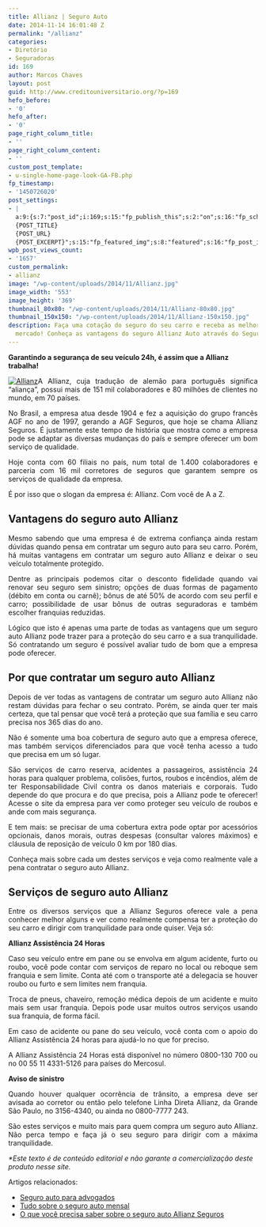 ```yaml
---
title: Allianz | Seguro Auto
date: 2014-11-14 16:01:48 Z
permalink: "/allianz"
categories:
- Diretório
- Seguradoras
id: 169
author: Marcos Chaves
layout: post
guid: http://www.creditouniversitario.org/?p=169
hefo_before:
- '0'
hefo_after:
- '0'
page_right_column_title:
- ''
page_right_column_content:
- ''
custom_post_template:
- u-single-home-page-look-GA-FB.php
fp_timestamp:
- '1450726020'
post_settings:
- |
  a:9:{s:7:"post_id";i:169;s:15:"fp_publish_this";s:2:"on";s:16:"fp_schedule_this";s:3:"yes";s:11:"fp_datetime";s:16:"2015/12/21 16:27";s:18:"fp_timezone_offset";s:3:"180";s:8:"msg_body";s:66:"Novo post no {SITE_NAME}
  {POST_TITLE}
  {POST_URL}
  {POST_EXCERPT}";s:15:"fp_featured_img";s:8:"featured";s:16:"fp_post_img_text";s:0:"";s:5:"pages";a:2:{i:0;s:3:"own";i:1;s:15:"520743491417556";}}
wpb_post_views_count:
- '1657'
custom_permalink:
- allianz
image: "/wp-content/uploads/2014/11/Allianz.jpg"
image_width: '553'
image_height: '369'
thumbnail_80x80: "/wp-content/uploads/2014/11/Allianz-80x80.jpg"
thumbnail_150x150: "/wp-content/uploads/2014/11/Allianz-150x150.jpg"
description: Faça uma cotação do seguro do seu carro e receba as melhores opções do
  mercado! Conheça as vantagens do seguro Allianz Auto através do Seguro Auto.
---
```


**Garantindo a segurança de seu veículo 24h, é assim que a Allianz trabalha!**

<p style="text-align: justify;">
  <a href="/wp-content/uploads/2014/11/Allianz.jpg"><img class="alignleft wp-image-3441 size-medium" title="Allianz" src="/wp-content/uploads/2014/11/Allianz-250x167.jpg" alt="Allianz" width="250" height="167" srcset="/wp-content/uploads/2014/11/Allianz-250x167.jpg 250w, /wp-content/uploads/2014/11/Allianz-120x80.jpg 120w, /wp-content/uploads/2014/11/Allianz.jpg 553w" sizes="(max-width: 250px) 100vw, 250px" /></a>A Allianz, cuja tradução de alemão para português significa “aliança”, possui mais de 151 mil colaboradores e 80 milhões de clientes no mundo, em 70 países.
</p>

<p style="text-align: justify;">
  No Brasil, a empresa atua desde 1904 e fez a aquisição do grupo francês AGF no ano de 1997, gerando a AGF Seguros, que hoje se chama Allianz Seguros. É justamente este tempo de história que mostra como a empresa pode se adaptar as diversas mudanças do país e sempre oferecer um bom serviço de qualidade.
</p>

<p style="text-align: justify;">
  Hoje conta com 60 filiais no país, num total de 1.400 colaboradores e parceria com 16 mil corretores de seguros que garantem sempre os serviços de qualidade da empresa.
</p>

<p style="text-align: justify;">
  É por isso que o slogan da empresa é: Allianz. Com você de A a Z.
</p>

<h2 style="text-align: justify;">
  Vantagens do seguro auto Allianz
</h2>

<p style="text-align: justify;">
  Mesmo sabendo que uma empresa é de extrema confiança ainda restam dúvidas quando pensa em contratar um seguro auto para seu carro. Porém, há muitas vantagens em contratar um seguro auto Allianz e deixar o seu veículo totalmente protegido.
</p>

<p style="text-align: justify;">
  Dentre as principais podemos citar o desconto fidelidade quando vai renovar seu seguro sem sinistro; opções de duas formas de pagamento (débito em conta ou carnê); bônus de até 50% de acordo com seu perfil e carro; possibilidade de usar bônus de outras seguradoras e também escolher franquias reduzidas.
</p>

<p style="text-align: justify;">
  Lógico que isto é apenas uma parte de todas as vantagens que um seguro auto Allianz pode trazer para a proteção do seu carro e a sua tranquilidade. Só contratando um seguro é possível avaliar tudo de bom que a empresa pode oferecer.
</p>

<h2 style="text-align: justify;">
  Por que contratar um seguro auto Allianz
</h2>

<p style="text-align: justify;">
  Depois de ver todas as vantagens de contratar um seguro auto Allianz não restam dúvidas para fechar o seu contrato. Porém, se ainda quer ter mais certeza, que tal pensar que você terá a proteção que sua família e seu carro precisa nos 365 dias do ano.
</p>

<p style="text-align: justify;">
  Não é somente uma boa cobertura de seguro auto que a empresa oferece, mas também serviços diferenciados para que você tenha acesso a tudo que precisa em um só lugar.
</p>

<p style="text-align: justify;">
  São serviços de carro reserva, acidentes a passageiros, assistência 24 horas para qualquer problema, colisões, furtos, roubos e incêndios, além de ter Responsabilidade Civil contra os danos materiais e corporais. Tudo depende do que procura e do que precisa, pois a Allianz pode te oferecer! Acesse o site da empresa para ver como proteger seu veículo de roubos e ande com mais segurança.
</p>

<p style="text-align: justify;">
  E tem mais: se precisar de uma cobertura extra pode optar por acessórios opcionais, danos morais, outras despesas (consultar valores máximos) e cláusula de reposição de veículo 0 km por 180 dias.
</p>

<p style="text-align: justify;">
  Conheça mais sobre cada um destes serviços e veja como realmente vale a pena contratar o seguro auto Allianz.
</p>

<h2 style="text-align: justify;">
  Serviços de seguro auto Allianz
</h2>

<p style="text-align: justify;">
  Entre os diversos serviços que a Allianz Seguros oferece vale a pena conhecer melhor alguns e ver como realmente compensa ter a proteção do seu carro e dirigir com tranquilidade para onde quiser. Veja só:
</p>

<p style="text-align: justify;">
  <b>Allianz Assistência 24 Horas</b>
</p>

<p style="text-align: justify;">
  Caso seu veículo entre em pane ou se envolva em algum acidente, furto ou roubo, você pode contar com serviços de reparo no local ou reboque sem franquia e sem limite. Conta até com o transporte até a delegacia se houver roubo ou furto e sem limites nem franquia.
</p>

<p style="text-align: justify;">
  Troca de pneus, chaveiro, remoção médica depois de um acidente e muito mais sem usar franquia. Depois pode usar muitos outros serviços usando sua franquia, de forma fácil.
</p>

<p style="text-align: justify;">
  Em caso de acidente ou pane do seu veículo, você conta com o apoio do Allianz Assistência 24 horas para ajudá-lo no que for preciso.
</p>

<p style="text-align: justify;">
  A Allianz Assistência 24 Horas está disponível no número 0800-130 700 ou no 00 55 11 4331-5126 para países do Mercosul.
</p>

<p style="text-align: justify;">
  <b>Aviso de sinistro</b>
</p>

<p style="text-align: justify;">
  Quando houver qualquer ocorrência de trânsito, a empresa deve ser avisada ao corretor ou então pelo telefone Linha Direta Allianz, da Grande São Paulo, no 3156-4340, ou ainda no 0800-7777 243.
</p>

<p style="text-align: justify;">
  São estes serviços e muito mais para quem compra um seguro auto Allianz. Não perca tempo e faça já o seu seguro para dirigir com a máxima tranquilidade.
</p>

_*Este texto é de conteúdo editorial e não garante a comercialização deste produto nesse site._

<p style="text-align: justify;">
  Artigos relacionados:
</p>

  * <a href="/seguro-auto-para-advogados" target="_blank">Seguro auto para advogados</a>
  * <a href="/tudo-sobre-seguro-auto-mensal" target="_blank">Tudo sobre o seguro auto mensal</a>
  * <a href="/o-que-voce-precisa-saber-sobre-seguro-auto-allianz-seguros" target="_blank">O que você precisa saber sobre o seguro auto Allianz Seguros</a>